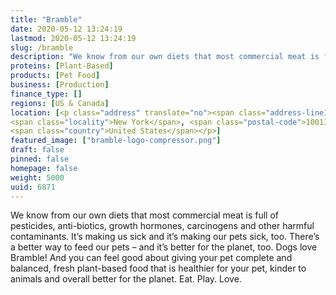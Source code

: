 ```yaml
---
title: "Bramble"
date: 2020-05-12 13:24:19
lastmod: 2020-05-12 13:24:19
slug: /bramble
description: "We know from our own diets that most commercial meat is full of pesticides, anti-biotics, growth hormones, carcinogens and other harmful contaminants. It’s making us sick and it’s making our pets sick, too. There’s a better way to feed our pets – and it’s better for the planet, too. Dogs love Bramble! And you can feel good about giving your pet complete and balanced, fresh plant-based food that is healthier for your pet, kinder to animals and overall better for the planet. Eat. Play. Love."
proteins: [Plant-Based]
products: [Pet Food]
business: [Production]
finance_type: []
regions: [US & Canada]
location: [<p class="address" translate="no"><span class="address-line1">Cortlandt Alley</span><br>
<span class="locality">New York</span>, <span class="postal-code">10013</span><br>
<span class="country">United States</span></p>]
featured_image: ["bramble-logo-compressor.png"]
draft: false
pinned: false
homepage: false
weight: 5000
uuid: 6871
---
```

<p>We know from our own diets that most commercial meat is full of pesticides, anti-biotics, growth hormones, carcinogens and other harmful contaminants. It’s making us sick and it’s making our pets sick, too. There’s a better way to feed our pets – and it’s better for the planet, too. Dogs love Bramble! And you can feel good about giving your pet complete and balanced, fresh plant-based food that is healthier for your pet, kinder to animals and overall better for the planet. Eat. Play. Love.</p>
